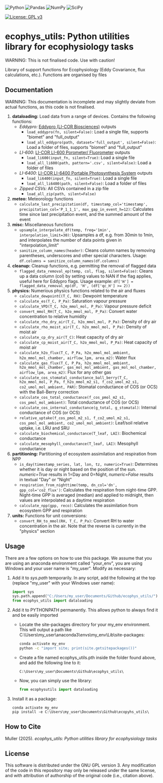 ![Python](https://img.shields.io/badge/python-3670A0?style=for-the-badge&logo=python&logoColor=ffdd54)
![Pandas](https://img.shields.io/badge/pandas-%23150458.svg?style=for-the-badge&logo=pandas&logoColor=white)
![NumPy](https://img.shields.io/badge/numpy-%23013243.svg?style=for-the-badge&logo=numpy&logoColor=white)
![SciPy](https://img.shields.io/badge/SciPy-%230C55A5.svg?style=for-the-badge&logo=scipy&logoColor=%white)

[![License: GPL v3](https://img.shields.io/badge/License-GPLv3-blue.svg)](https://www.gnu.org/licenses/gpl-3.0)

# ecophys_utils: Python utilities library for ecophysiology tasks

WARNING: This is not finalised code. Use with caution!

Library of support functions for Ecophysiology (Eddy Covariance, flux calculations, etc.). Functions are organised by files

## Documentation

WARNING: This documentation is incomplete and may slightly deviate from actual functions, as this code is not finalised.

1. **dataloading:** Load data from a range of devices. Contains the following functions:
    - _Eddypro:_ [Eddypro (LI-COR Biosciences)](https://www.licor.com/support/EddyPro/software.html) outputs
	    - `load_eddypro(fn, silent=False)`: Load a single file, supports "biomet" and "full_output"
		- `load_all_eddypro(path, dataset='full_output', silent=False)`: Load a folder of files, supports "biomet" and "full_output"
	- _LI-600_: [LI-COR LI-600 Porometer/ Fluorometer](https://www.licor.com/products/LI-600) outputs
	    - `load_li600(input_fn, silent=True)`: Load a single file
		- `load_all_li600(path, pattern='.csv', silent=False)`: Load a folder of files
	- _LI-6400_: [LI-COR LI-6400 Portable Photosynthesis System](https://www.licor.com/support/LI-6400/topics/system-description.html) outputs
	    - `load_li6400(input_fn, silent=True)`: Load a single file
		- `load_all_li6400(path, silent=False)`: Load a folder of files
	- _Zipped CSVs:_ All CSVs contained in a zip file
	    - `load_all_zip(path, silent=False)`
2. **meteo:** Meteorology functions
    - `calculate_last_precipitation(df, timestamp_col='timestamp', precipitation_col='P_1_1_1', max_gap_in_event_h=12)`: Calculates time since last precipitation event, and the summed amount of the event
3. **misc:** Miscellaneous functions
    - `upsample_interpolate_df(temp, freq='1min', interpolation_limit=30)`: Upsamples a df, e.g. from 30min to 1min, and interpolates the number of data points given in "interpolation_limit"
    - `sanitize_column_names(header)`: Cleans column names by removing parentheses, underscores and other special characters. Usage: `df.columns = sanitize_column_names(df.columns)`
4. **cleanup:** Cleanup functions, e.g. permitting the removal of flagged data
    - `flagged_data_removal_ep(temp, col, flag, silent=False)`: Cleans up a data column (col) by setting values to NAN if the flag applies, useful here for Eddypro flags. Usage example: `df['H'] = flagged_data_removal_ep(df, 'H', (df['qc_H'] >= 2))`
5. **physics:** Numerious physics functions related to the air and fluxes
    - `calculate_dewpointC(T_C, RH)`: Dewpoint temperature
    - `calculate_es(T_C, P_Pa)`: Saturation vapour pressure
    - `calculate_VPD(T_C, h2o_mmol_mol, P_Pa)`: Vapour pressure deficit
    - `convert_mmol_RH(T_C, h2o_mmol_mol, P_Pa)`: Convert water concentration to relative humidity
    - `calculate_rho_dry_air(T_C, h2o_mmol_mol, P_Pa)`: Density of dry air
    - `calculate_rho_moist_air(T_C, h2o_mmol_mol, P_Pa)`: Density of moist air
    - `calculate_cp_dry_air(T_C)`: Heat capacity of dry air
    - `calculate_cp_moist_air(T_C, h2o_mmol_mol, P_Pa)`: Heat capacity of moist air
    - `calculate_h2o_flux(T_C, P_Pa, h2o_mmol_mol_ambient, h2o_mmol_mol_chamber, airflow_lpm, area_m2)`: Water flux
    - `calculate_gas_flux(T_C, P_Pa, h2o_mmol_mol_ambient, h2o_mmol_mol_chamber, gas_mol_mol_ambient, gas_mol_mol_chamber, airflow_lpm, area_m2)`: Flux for any other gas
    - `calculate_cos_stomatal_conductance_ball_berry(T_C, h2o_mmol_mol, P_Pa, f_h2o_mmol_m2_s1, f_co2_umol_m2_s1, co2_umol_mol_ambient, PAR)`: Stomatal conductance of COS (or OCS) with the Ball-Berry correction
    - `calculate_cos_total_conductance(f_cos_pmol_m2_s1, cos_pmol_mol_ambient)`: Total conductance of COS (or OCS) 
    - `calculate_cos_internal_conductance(g_total, g_stomatal)`: Internal conductance of COS (or OCS) 
    - `relative_uptake(f_cos_pmol_m2_s1, f_co2_umol_m2_s1, cos_pmol_mol_ambient, co2_umol_mol_ambient)`: Leaf/soil relative uptake, i.e. LRU and SRU
    - `calculate_biochemical_conductance(T_leaf, LAI)`: Biochemical conductance
    - `calculate_mesophyll_conductance(T_leaf, LAI)`: Mesophyll conductance
6. **partitioning:** Partitioning of ecosystem assimilation and respiration from NPP
    - `is_day(timestamp_series, lat, lon, tz, numeric=True)`: Determines whether it is day or night based on the position of the sun. _numeric=True_ results in 1=Day and 0=Night, _numeric=False_ results in textual "Day" or "Night"
    - `respiration_from_nighttime(temp, dn_col='dn', gpp_col='co2_flux')`: Calculates the respiration from night-time GPP. Night-time GPP is averaged (median) and applied to midnight, then values are interpolated as a daytime respiration
    - `calculate_npp(gpp, reco)`: Calculates the assimilation from ecosystem GPP and respiration
7. **units:** Functions for unit conversions:
    - `convert_RH_to_mmol(RH, T_C, P_Pa)`: Convert RH to water concentration in the air. Note that the reverse is currently in the "physics" section

	
## Usage

There are a few options on how to use this package. We assume that you are using an anaconda environment called "your_env", you are using Windows and your user name is "my_user". Modify as necessary:

1. Add it to _sys.path_ temporarily. In any script, add the following at the top (replace "my_user" with your Windows user name):

    ```python
    import sys
    sys.path.append("C:/Users/my_user/Documents/Github/ecophys_utils/")
    from ecophys_utils import dataloading
    ```

2. Add it to PYTHONPATH permanently. This allows python to always find it and be easily imported
    - Locate the site-packages directory for your my_env environment. This will output a path like C:\Users\my_user\anaconda3\envs\my_env\Lib\site-packages\:
        ```bash
        conda activate my_env
        python -c "import site; print(site.getsitepackages())"
        ```

    - Create a file named ecophys_utils.pth inside the folder found above, and add the following line to it:
	
        ```
        C:\Users\my_user\Documents\Github\ecophys_utils\
        ```

    - Now, you can simply use the library:

        ```python
        from ecophysutils import dataloading
        ```
	
3. Install it as a package:
    ```
    conda activate my_env
    pip install -e C:\Users\my_user\Documents\Github\ecopyhs_utils\
    ```

## How to Cite

Muller (2025). *ecophys_utils: Python utilities library for ecophysiology tasks*

## License

This software is distributed under the GNU GPL version 3. Any modification of the code in this repository may only be released under the same license, and with attribution of authorship of the original code (i.e., citation above).

